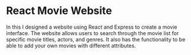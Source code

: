 # React Movie Website
In this I designed a website using React and Express to create a movie interface. The website allows users to search through the movie list for specific movie titles, actors, and genres. It also has the functionality to be able to add your own movies with different attributes.
